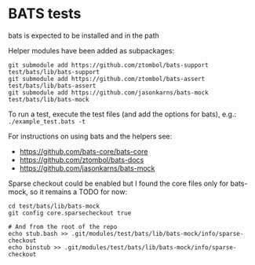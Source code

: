 # BATS tests

bats is expected to be installed and in the path

Helper modules have been added as subpackages:
```
git submodule add https://github.com/ztombol/bats-support test/bats/lib/bats-support
git submodule add https://github.com/ztombol/bats-assert test/bats/lib/bats-assert
git submodule add https://github.com/jasonkarns/bats-mock test/bats/lib/bats-mock
```

To run a test, execute the test files (and add the options for bats), e.g.:
```./example_test.bats -t```

For instructions on using bats and the helpers see:
* https://github.com/bats-core/bats-core
* https://github.com/ztombol/bats-docs
* https://github.com/jasonkarns/bats-mock

Sparse checkout could be enabled but I found the core files only for bats-mock, so it remains a TODO for now:
```
cd test/bats/lib/bats-mock
git config core.sparsecheckout true

# And from the root of the repo
echo stub.bash >> .git/modules/test/bats/lib/bats-mock/info/sparse-checkout
echo binstub >> .git/modules/test/bats/lib/bats-mock/info/sparse-checkout
```
